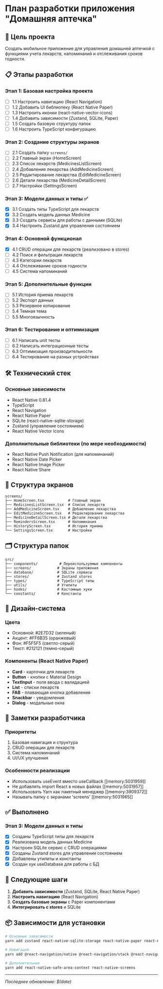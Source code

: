 # План разработки приложения "Домашняя аптечка"

## 🎯 Цель проекта
Создать мобильное приложение для управления домашней аптечкой с функциями учета лекарств, напоминаний и отслеживания сроков годности.

## 📋 Этапы разработки

### Этап 1: Базовая настройка проекта
- [ ] 1.1 Настроить навигацию (React Navigation)
- [ ] 1.2 Добавить UI библиотеку (React Native Paper)
- [ ] 1.3 Настроить иконки (react-native-vector-icons)
- [ ] 1.4 Добавить зависимости (Zustand, SQLite, Paper)
- [ ] 1.5 Создать базовую структуру папок
- [ ] 1.6 Настроить TypeScript конфигурацию

### Этап 2: Создание структуры экранов
- [ ] 2.1 Создать папку `screens/`
- [ ] 2.2 Главный экран (HomeScreen)
- [ ] 2.3 Список лекарств (MedicinesListScreen)
- [ ] 2.4 Добавление лекарства (AddMedicineScreen)
- [ ] 2.5 Редактирование лекарства (EditMedicineScreen)
- [ ] 2.6 Детали лекарства (MedicineDetailScreen)
- [ ] 2.7 Настройки (SettingsScreen)

### Этап 3: Модели данных и типы ✅
- [x] 3.1 Создать типы TypeScript для лекарств
- [x] 3.2 Создать модель данных Medicine
- [x] 3.3 Создать сервисы для работы с данными (SQLite)
- [x] 3.4 Настроить Zustand для управления состоянием

### Этап 4: Основной функционал
- [x] 4.1 CRUD операции для лекарств (реализовано в stores)
- [ ] 4.2 Поиск и фильтрация лекарств
- [ ] 4.3 Категории лекарств
- [ ] 4.4 Отслеживание сроков годности
- [ ] 4.5 Система напоминаний

### Этап 5: Дополнительные функции
- [ ] 5.1 История приема лекарств
- [ ] 5.2 Экспорт данных
- [ ] 5.3 Резервное копирование
- [ ] 5.4 Темная тема
- [ ] 5.5 Многоязычность

### Этап 6: Тестирование и оптимизация
- [ ] 6.1 Написать unit тесты
- [ ] 6.2 Написать интеграционные тесты
- [ ] 6.3 Оптимизация производительности
- [ ] 6.4 Тестирование на разных устройствах

## 🛠 Технический стек

### Основные зависимости
- React Native 0.81.4
- TypeScript
- React Navigation
- React Native Paper
- SQLite (react-native-sqlite-storage)
- Zustand (управление состоянием)
- React Native Vector Icons

### Дополнительные библиотеки (по мере необходимости)
- React Native Push Notification (для напоминаний)
- React Native Date Picker
- React Native Image Picker
- React Native Share

## 📱 Структура экранов

```
screens/
├── HomeScreen.tsx           # Главный экран
├── MedicinesListScreen.tsx  # Список лекарств
├── AddMedicineScreen.tsx    # Добавление лекарства
├── EditMedicineScreen.tsx   # Редактирование лекарства
├── MedicineDetailScreen.tsx # Детали лекарства
├── RemindersScreen.tsx      # Напоминания
├── HistoryScreen.tsx        # История приема
└── SettingsScreen.tsx       # Настройки
```

## 🗂 Структура папок

```
src/
├── components/          # Переиспользуемые компоненты
├── screens/            # Экраны приложения
├── database/           # SQLite сервисы
├── stores/             # Zustand stores
├── types/              # TypeScript типы
├── utils/              # Утилиты
├── hooks/              # Кастомные хуки
└── constants/          # Константы
```

## 🎨 Дизайн-система

### Цвета
- Основной: #2E7D32 (зеленый)
- Акцент: #FF6B35 (оранжевый)
- Фон: #F5F5F5 (светло-серый)
- Текст: #212121 (темно-серый)

### Компоненты (React Native Paper)
- **Card** - карточки для лекарств
- **Button** - кнопки с Material Design
- **TextInput** - поля ввода с валидацией
- **List** - списки лекарств
- **FAB** - плавающая кнопка добавления
- **Snackbar** - уведомления
- **Dialog** - модальные окна

## 📝 Заметки разработчика

### Приоритеты
1. Базовая навигация и структура
2. CRUD операции для лекарств
3. Система напоминаний
4. UI/UX улучшения

### Особенности реализации
- Использовать useEvent вместо useCallback [[memory:5031959]]
- Не добавлять import React в новых файлах [[memory:5031957]]
- Использовать Yarn как пакетный менеджер [[memory:3909372]]
- Называть папку с экранами 'screens' [[memory:5031965]]

## ✅ Выполнено

### Этап 3: Модели данных и типы
- [x] Созданы TypeScript типы для лекарств
- [x] Реализована модель данных Medicine
- [x] Настроен SQLite сервис с CRUD операциями
- [x] Созданы Zustand stores для управления состоянием
- [x] Добавлены утилиты и константы
- [x] Создан хук useDatabase для работы с БД

## 🚀 Следующие шаги

1. **Добавить зависимости** (Zustand, SQLite, React Native Paper)
2. **Настроить навигацию** (React Navigation)
3. **Создать базовые экраны** с Paper компонентами
4. **Интегрировать с stores** и SQLite

## 📦 Зависимости для установки

```bash
# Основные зависимости
yarn add zustand react-native-sqlite-storage react-native-paper react-native-vector-icons

# Навигация
yarn add @react-navigation/native @react-navigation/stack @react-navigation/bottom-tabs

# Дополнительные
yarn add react-native-safe-area-context react-native-screens
```

---
*Последнее обновление: $(date)*
